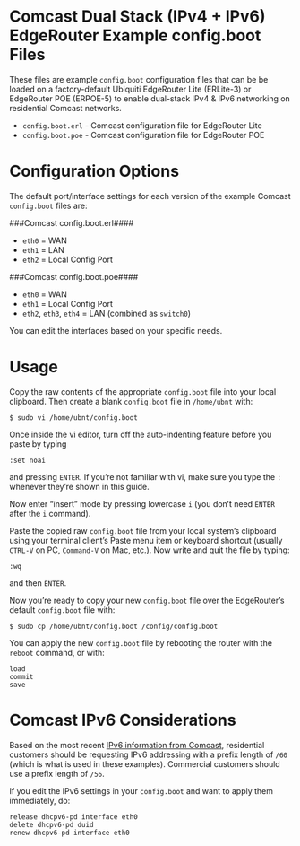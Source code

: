 # Comcast Dual Stack (IPv4 + IPv6) EdgeRouter Example config.boot Files

These files are example `config.boot` configuration files that can be be loaded on a factory-default Ubiquiti EdgeRouter
Lite (ERLite-3) or EdgeRouter POE (ERPOE-5) to enable dual-stack IPv4 & IPv6 networking on residential Comcast networks.

- `config.boot.erl` - Comcast configuration file for EdgeRouter Lite
- `config.boot.poe` - Comcast configuration file for EdgeRouter POE

# Configuration Options
The default port/interface settings for each version of the example Comcast `config.boot` files are:

###Comcast config.boot.erl####
- `eth0` = WAN
- `eth1` = LAN
- `eth2` = Local Config Port

###Comcast config.boot.poe####
- `eth0` = WAN
- `eth1` = Local Config Port
- `eth2`, `eth3`, `eth4` = LAN (combined as `switch0`)

You can edit the interfaces based on your specific needs.

# Usage
Copy the raw contents of the appropriate `config.boot` file into your local clipboard.
Then create a blank `config.boot` file in `/home/ubnt` with:

    $ sudo vi /home/ubnt/config.boot

Once inside the vi editor, turn off the auto-indenting feature before you paste by typing

    :set noai

and pressing `ENTER`. If you’re not familiar with vi, make sure you type the `:` whenever they’re shown in this guide.

Now enter “insert” mode by pressing lowercase `i` (you don’t need `ENTER` after the `i` command).

Paste the copied raw `config.boot` file from your local system’s clipboard using your terminal client’s
Paste menu item or keyboard shortcut (usually `CTRL-V` on PC, `Command-V` on Mac, etc.). Now write and quit
the file by typing:

    :wq

and then `ENTER`.

Now you’re ready to copy your new `config.boot` file over the EdgeRouter’s default `config.boot` file with:

    $ sudo cp /home/ubnt/config.boot /config/config.boot

You can apply the new `config.boot` file by rebooting the router with the `reboot` command, or with:

    load
    commit
    save
    
# Comcast IPv6 Considerations

Based on the most recent [IPv6 information from Comcast](http://www.comcast6.net/), residential customers should be requesting IPv6 addressing
with a prefix length of `/60` (which is what is used in these examples). Commercial customers should use a prefix
length of `/56`.

If you edit the IPv6 settings in your `config.boot` and want to apply them immediately, do:

    release dhcpv6-pd interface eth0
    delete dhcpv6-pd duid 
    renew dhcpv6-pd interface eth0
